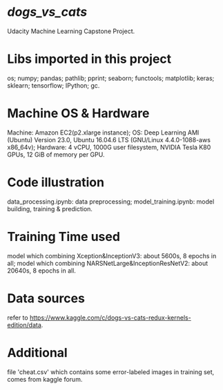 # ***dogs_vs_cats***
Udacity Machine Learning Capstone Project.


# Libs imported in this project
os; numpy; pandas; pathlib; pprint; seaborn; functools; matplotlib; keras; sklearn; tensorflow; IPython; gc.


# Machine OS & Hardware
Machine: Amazon EC2(p2.xlarge instance); OS: Deep Learning AMI (Ubuntu) Version 23.0, Ubuntu 16.04.6 LTS (GNU/Linux 4.4.0-1088-aws x86_64v); Hardware: 4 vCPU, 1000G user filesystem, NVIDIA Tesla K80 GPUs, 12 GiB of memory per GPU.


# Code illustration
data_processing.ipynb: data preprocessing; model_training.ipynb: model building, training & prediction.


# Training Time used
model which combining Xception&InceptionV3: about 5600s, 8 epochs in all; model which combining NARSNetLarge&InceptionResNetV2: about 20640s, 8 epochs in all.


# Data sources
refer to https://www.kaggle.com/c/dogs-vs-cats-redux-kernels-edition/data.


# Additional
file 'cheat.csv' which contains some error-labeled images in training set, comes from kaggle forum.
